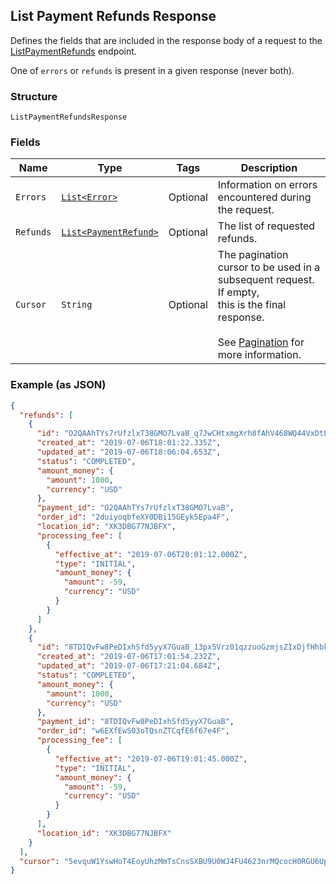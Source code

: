 ## List Payment Refunds Response

Defines the fields that are included in the response body of
a request to the [ListPaymentRefunds](#endpoint-refunds-listpaymentrefunds) endpoint.

One of `errors` or `refunds` is present in a given response (never both).

### Structure

`ListPaymentRefundsResponse`

### Fields

| Name | Type | Tags | Description |
|  --- | --- | --- | --- |
| `Errors` | [`List<Error>`](/doc/models/error.md) | Optional | Information on errors encountered during the request. |
| `Refunds` | [`List<PaymentRefund>`](/doc/models/payment-refund.md) | Optional | The list of requested refunds. |
| `Cursor` | `String` | Optional | The pagination cursor to be used in a subsequent request. If empty,<br>this is the final response.<br><br>See [Pagination](https://developer.squareup.com/docs/basics/api101/pagination) for more information. |

### Example (as JSON)

```json
{
  "refunds": [
    {
      "id": "O2QAAhTYs7rUfzlxT38GMO7LvaB_q7JwCHtxmgXrh8fAhV468WQ44VxDtL7CU4yVRlsbXmI",
      "created_at": "2019-07-06T18:01:22.335Z",
      "updated_at": "2019-07-06T18:06:04.653Z",
      "status": "COMPLETED",
      "amount_money": {
        "amount": 1000,
        "currency": "USD"
      },
      "payment_id": "O2QAAhTYs7rUfzlxT38GMO7LvaB",
      "order_id": "2duiyoqbfeXY0DBi15GEyk5Epa4F",
      "location_id": "XK3DBG77NJBFX",
      "processing_fee": [
        {
          "effective_at": "2019-07-06T20:01:12.000Z",
          "type": "INITIAL",
          "amount_money": {
            "amount": -59,
            "currency": "USD"
          }
        }
      ]
    },
    {
      "id": "8TDIQvFw8PeDIxhSfd5yyX7GuaB_13px5Vrz01qzzuoGzmjsZIxDjfHhbkm2XppBUX1dW7I",
      "created_at": "2019-07-06T17:01:54.232Z",
      "updated_at": "2019-07-06T17:21:04.684Z",
      "status": "COMPLETED",
      "amount_money": {
        "amount": 1000,
        "currency": "USD"
      },
      "payment_id": "8TDIQvFw8PeDIxhSfd5yyX7GuaB",
      "order_id": "w6EXfEwS03oTQsnZTCqfE6f67e4F",
      "processing_fee": [
        {
          "effective_at": "2019-07-06T19:01:45.000Z",
          "type": "INITIAL",
          "amount_money": {
            "amount": -59,
            "currency": "USD"
          }
        }
      ],
      "location_id": "XK3DBG77NJBFX"
    }
  ],
  "cursor": "5evquW1YswHoT4EoyUhzMmTsCnsSXBU9U0WJ4FU4623nrMQcocH0RGU6Up1YkwfiMcF59ood58EBTEGgzMTGHQJpocic7ExOL0NtrTXCeWcv0UJIJNk8eXb"
}
```

